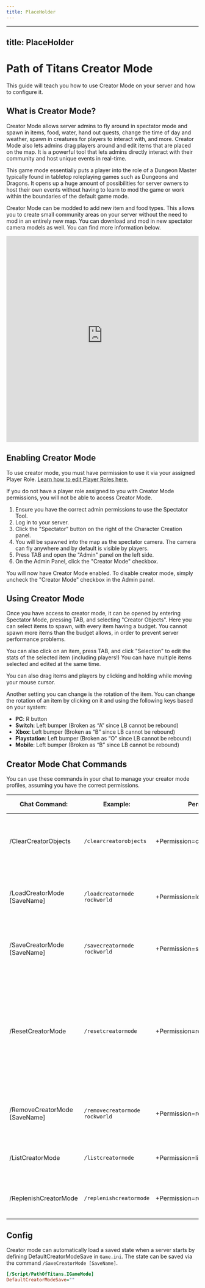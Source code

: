```yaml
---
title: PlaceHolder
---
```


---

## title: PlaceHolder

# Path of Titans Creator Mode

This guide will teach you how to use Creator Mode on your server and how to configure it.

## What is Creator Mode?

Creator Mode allows server admins to fly around in spectator mode and spawn in items, food, water, hand out quests, change the time of day and weather, spawn in creatures for players to interact with, and more. Creator Mode also lets admins drag players around and edit items that are placed on the map. It is a powerful tool that lets admins directly interact with their community and host unique events in real-time.

This game mode essentially puts a player into the role of a Dungeon Master typically found in tabletop roleplaying games such as Dungeons and Dragons. It opens up a huge amount of possibilities for server owners to host their own events without having to learn to mod the game or work within the boundaries of the default game mode.

Creator Mode can be modded to add new item and food types. This allows you to create small community areas on your server without the need to mod in an entirely new map. You can download and mod in new spectator camera models as well. You can find more information below.

<iframe width="100%" height="540" src="https://www.youtube-nocookie.com/embed/r1KtJ25ylz8?si=Nb4GVBIIJjI_xyG2" title="YouTube video player" frameborder="0" allow="accelerometer; autoplay; clipboard-write; encrypted-media; gyroscope; picture-in-picture; web-share" referrerpolicy="strict-origin-when-cross-origin" allowfullscreen></iframe>

## Enabling Creator Mode

To use creator mode, you must have permission to use it via your assigned Player Role. [Learn how to edit Player Roles here.](./Path-of-Titans-Player-Roles)

If you do not have a player role assigned to you with Creator Mode permissions, you will not be able to access Creator Mode.

1. Ensure you have the correct admin permissions to use the Spectator Tool.
2. Log in to your server.
3. Click the "Spectator" button on the right of the Character Creation panel.
4. You will be spawned into the map as the spectator camera. The camera can fly anywhere and by default is visible by players.
5. Press TAB and open the "Admin" panel on the left side.
6. On the Admin Panel, click the "Creator Mode" checkbox.

You will now have Creator Mode enabled. To disable creator mode, simply uncheck the "Creator Mode" checkbox in the Admin panel.

## Using Creator Mode

Once you have access to creator mode, it can be opened by entering Spectator Mode, pressing TAB, and selecting "Creator Objects". Here you can select items to spawn, with every item having a budget. You cannot spawn more items than the budget allows, in order to prevent server performance problems.

You can also click on an item, press TAB, and click "Selection" to edit the stats of the selected item (including players!) You can have multiple items selected and edited at the same time.

You can also drag items and players by clicking and holding while moving your mouse cursor.

<!-- insert creator mode image -->

Another setting you can change is the rotation of the item. You can change the rotation of an item by clicking on it and using the following keys based on your system:

- **PC**: R button
- **Switch**: Left bumper (Broken as “A” since LB cannot be rebound)
- **Xbox**: Left bumper (Broken as “B” since LB cannot be rebound)
- **Playstation**: Left bumper (Broken as “O” since LB cannot be rebound)
- **Mobile**: Left bumper (Broken as “B” since LB cannot be rebound)

## Creator Mode Chat Commands

You can use these commands in your chat to manage your creator mode profiles, assuming you have the correct permissions.

| Chat Command:                 | Example:                       | Permissions:                     | RCON Support:      | Action:                                                                                                                 |
| ----------------------------- | ------------------------------ | -------------------------------- | ------------------ | ----------------------------------------------------------------------------------------------------------------------- |
| /ClearCreatorObjects          | `/clearcreatorobjects`         | +Permission=clearcreatorobjects  | :heavy_check_mark: | Removes and refunds all placed Creator Mode Objects on the server.                                                      |
| /LoadCreatorMode [SaveName]   | `/loadcreatormode rockworld`   | +Permission=loadcreatormode      | :heavy_check_mark: | Loads the saved Creator Mode data from the specified save slot.                                                         |
| /SaveCreatorMode [SaveName]   | `/savecreatormode rockworld`   | +Permission=savecreatormode      | :heavy_check_mark: | Saves the Creator Mode data to the specified save slot.                                                                 |
| /ResetCreatorMode             | `/resetcreatormode`            | +Permission=resetcreatormode     | :heavy_check_mark: | Resets Creator Mode Objects to their default, removing placed objects and changing map objects to their original state. |
| /RemoveCreatorMode [SaveName] | `/removecreatormode rockworld` | +Permission=removecreatormode    | :heavy_check_mark: | Removes the Creator Move data from the specified save slot.                                                             |
| /ListCreatorMode              | `/listcreatormode`             | +Permission=listcreatormode      | :heavy_check_mark: | Lists the saved Creator Mode saves.                                                                                     |
| /ReplenishCreatorMode         | `/replenishcreatormode`        | +Permission=replenishcreatormode | :heavy_check_mark: | Replenishes all items on the map, excluding water.                                                                      |

## Config

Creator mode can automatically load a saved state when a server starts by defining DefaultCreatorModeSave in `Game.ini`. The state can be saved via the command `/SaveCreatorMode [SaveName]`.

```ini
[/Script/PathOfTitans.IGameMode]
DefaultCreatorModeSave=""
```
